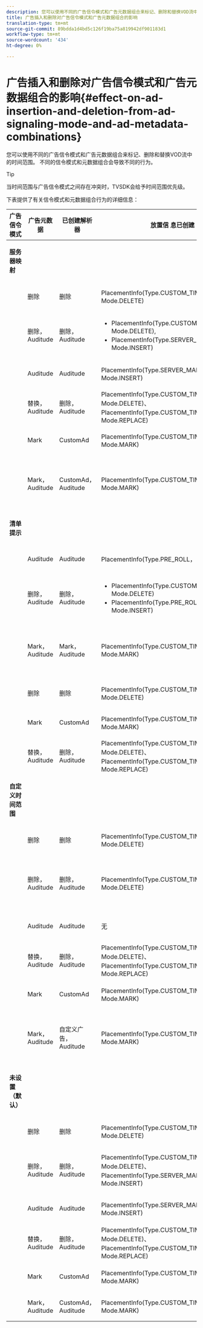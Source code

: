 ```yaml
---
description: 您可以使用不同的广告信令模式和广告元数据组合来标记、删除和替换VOD流中的时间范围。 不同的信令模式和元数据组合会导致不同的行为。
title: 广告插入和删除对广告信令模式和广告元数据组合的影响
translation-type: tm+mt
source-git-commit: 89bdda1d4bd5c126f19ba75a819942df901183d1
workflow-type: tm+mt
source-wordcount: '434'
ht-degree: 0%

---
```



# 广告插入和删除对广告信令模式和广告元数据组合的影响{#effect-on-ad-insertion-and-deletion-from-ad-signaling-mode-and-ad-metadata-combinations}

您可以使用不同的广告信令模式和广告元数据组合来标记、删除和替换VOD流中的时间范围。 不同的信令模式和元数据组合会导致不同的行为。

>[!TIP]
>
>当时间范围与广告信令模式之间存在冲突时，TVSDK会给予时间范围优先级。

下表提供了有关信令模式和元数据组合行为的详细信息：

<table id="table_6044AA1ACFA244FA814EA2D0766C6D12"> 
 <thead> 
  <tr> 
   <th class="entry"> 广告信令模式 </th> 
   <th class="entry"> 广告元数据 </th> 
   <th class="entry"> 已创建解析器 </th> 
   <th class="entry"><span class="codeph"> 放置信</span> 息已创建 </th> 
   <th class="entry"> 结果行为 </th> 
  </tr> 
 </thead>
 <tbody> 
  <tr> 
   <td colname="1"> <p><b>服务器映射</b> </p> </td> 
   <td colname="2"> </td> 
   <td colname="3"> </td> 
   <td colname="4"> </td> 
   <td colname="5"> </td> 
  </tr> 
  <tr> 
   <td> </td> 
   <td> 删除 </td> 
   <td> 删除 </td> 
   <td><span class="codeph"> PlacementInfo(Type.CUSTOM_TIME_RANGE， Mode.DELETE)</span> </td> 
   <td> 已删除的范围 </td> 
  </tr> 
  <tr> 
   <td></td> 
   <td> 删除，Auditude </td> 
   <td> 删除，Auditude </td> 
   <td> 
    <ul id="ul_E0A2F885E93B4D23A486C37B305E17D8"> 
     <li id="li_D977B398D3904A44AFEC4B05AB0E3340"><span class="codeph"> PlacementInfo(Type.CUSTOM_TIME_RANGE， Mode.DELETE),  </span> </li> 
     <li id="li_439886CB38AA46239C2E40352443888A"><span class="codeph"> PlacementInfo(Type.SERVER_MAP，Mode.INSERT)</span> </li> 
    </ul> </td> 
   <td> 删除范围，插入广告 </td> 
  </tr> 
  <tr> 
   <td></td> 
   <td> Auditude </td> 
   <td> Auditude </td> 
   <td><span class="codeph"> PlacementInfo(Type.SERVER_MAP，Mode.INSERT)</span> </td> 
   <td> 插入的广告 </td> 
  </tr> 
  <tr> 
   <td></td> 
   <td> 替换，Auditude </td> 
   <td> 删除，Auditude </td> 
   <td><span class="codeph"> PlacementInfo(Type.CUSTOM_TIME_RANGE， Mode.DELETE)、PlacementInfo(Type.CUSTOM_TIME_RANGE， Mode.REPLACE)</span> </td> 
   <td> 已替换范围 </td> 
  </tr> 
  <tr> 
   <td></td> 
   <td> Mark </td> 
   <td> CustomAd </td> 
   <td><span class="codeph"> PlacementInfo(Type.CUSTOM_TIME_RANGE， Mode.MARK)</span> </td> 
   <td> 标记的范围 </td> 
  </tr> 
  <tr> 
   <td></td> 
   <td> Mark， Auditude </td> 
   <td> CustomAd， Auditude </td> 
   <td><span class="codeph"> PlacementInfo(Type.CUSTOM_TIME_RANGE， Mode.MARK)</span> </td> 
   <td> 标记范围，未插入广告 </td> 
  </tr> 
  <tr> 
   <td colname="1"> <p><b>清单提示</b> </p> </td> 
   <td colname="2"> </td> 
   <td colname="3"> </td> 
   <td colname="4"> </td> 
   <td colname="5"> </td> 
  </tr> 
  <tr> 
   <td></td> 
   <td> Auditude </td> 
   <td> Auditude </td> 
   <td><span class="codeph"> PlacementInfo(Type.PRE_ROLL， Mode.INSERT)</span> </td> 
   <td> 插入的广告 </td> 
  </tr> 
  <tr> 
   <td></td> 
   <td> 删除，Auditude </td> 
   <td> 删除，Auditude </td> 
   <td> 
    <ul id="ul_2DD298538E9344B9BAB882485BB57747"> 
     <li id="li_F39A69EFA7ED45C18978A2C462AF7641"><span class="codeph"> PlacementInfo(Type.CUSTOM_TIME_RANGE， Mode.DELETE)</span> </li> 
     <li id="li_8CCDA3B1C63F4BC396F28F443D8C42F8"><span class="codeph"> PlacementInfo(Type.PRE_ROLL， Mode.INSERT)</span> </li> 
    </ul> </td> 
   <td> 删除范围，插入广告 </td> 
  </tr> 
  <tr> 
   <td></td> 
   <td> Mark， Auditude </td> 
   <td> Mark， Auditude </td> 
   <td><span class="codeph"> PlacementInfo(Type.CUSTOM_TIME_RANGE， Mode.MARK)</span> </td> 
   <td> 标记范围，未插入广告 </td> 
  </tr> 
  <tr> 
   <td></td> 
   <td> 删除 </td> 
   <td> 删除 </td> 
   <td><span class="codeph"> PlacementInfo(Type.CUSTOM_TIME_RANGE， Mode.DELETE)</span> </td> 
   <td> 已删除的范围 </td> 
  </tr> 
  <tr> 
   <td></td> 
   <td> Mark </td> 
   <td> CustomAd </td> 
   <td><span class="codeph"> PlacementInfo(Type.CUSTOM_TIME_RANGE， Mode.MARK)</span> </td> 
   <td> 标记的范围 </td> 
  </tr> 
  <tr> 
   <td></td> 
   <td> 替换，Auditude </td> 
   <td> 删除，Auditude </td> 
   <td><span class="codeph"> PlacementInfo(Type.CUSTOM_TIME_RANGE， Mode.DELETE)、PlacementInfo(Type.CUSTOM_TIME_RANGE， Mode.REPLACE)</span> </td> 
   <td> 已替换范围 </td> 
  </tr> 
  <tr> 
   <td colname="1"> <p><b>自定义时间范围</b> </p> </td> 
   <td colname="2"> </td> 
   <td colname="3"> </td> 
   <td colname="4"> </td> 
   <td colname="5"> </td> 
  </tr> 
  <tr> 
   <td></td> 
   <td> 删除 </td> 
   <td> 删除 </td> 
   <td><span class="codeph"> PlacementInfo(Type.CUSTOM_TIME_RANGE， Mode.DELETE)</span> </td> 
   <td> 已删除的范围 </td> 
  </tr> 
  <tr> 
   <td></td> 
   <td> 删除，Auditude </td> 
   <td> 删除，Auditude </td> 
   <td><span class="codeph"> PlacementInfo(Type.CUSTOM_TIME_RANGE， Mode.DELETE)</span> </td> 
   <td> 已删除范围，未插入广告 </td> 
  </tr> 
  <tr> 
   <td></td> 
   <td> Auditude </td> 
   <td> Auditude </td> 
   <td> 无 </td> 
   <td> 未插入广告 </td> 
  </tr> 
  <tr> 
   <td></td> 
   <td> 替换，Auditude </td> 
   <td> 删除，Auditude </td> 
   <td><span class="codeph"> PlacementInfo(Type.CUSTOM_TIME_RANGE， Mode.DELETE)、PlacementInfo(Type.CUSTOM_TIME_RANGE， Mode.REPLACE)</span> </td> 
   <td> 范围已替换为广告 </td> 
  </tr> 
  <tr> 
   <td></td> 
   <td> Mark </td> 
   <td> CustomAd </td> 
   <td><span class="codeph"> PlacementInfo(Type.CUSTOM_TIME_RANGE， Mode.MARK)</span> </td> 
   <td> 标记的范围 </td> 
  </tr> 
  <tr> 
   <td></td> 
   <td> Mark， Auditude </td> 
   <td> 自定义广告，Auditude </td> 
   <td><span class="codeph"> PlacementInfo(Type.CUSTOM_TIME_RANGE， Mode.MARK)</span> </td> 
   <td> 标记范围，未插入广告 </td> 
  </tr> 
  <tr> 
   <td colname="1"> <p><b>未设置（默认）</b> </p> </td> 
   <td colname="2"> </td> 
   <td colname="3"> </td> 
   <td colname="4"> </td> 
   <td colname="5"> </td> 
  </tr> 
  <tr> 
   <td></td> 
   <td> 删除 </td> 
   <td> 删除 </td> 
   <td><span class="codeph"> PlacementInfo(Type.CUSTOM_TIME_RANGE， Mode.DELETE)</span> </td> 
   <td> 已删除的范围 </td> 
  </tr> 
  <tr> 
   <td></td> 
   <td> 删除，Auditude </td> 
   <td> 删除，Auditude </td> 
   <td><span class="codeph"> PlacementInfo(Type.CUSTOM_TIME_RANGE， Mode.DELETE)、PlacementInfo(Type.SERVER_MAP， Mode.INSERT)</span> </td> 
   <td> 删除范围，插入广告 </td> 
  </tr> 
  <tr> 
   <td></td> 
   <td> Auditude </td> 
   <td> Auditude </td> 
   <td><span class="codeph"> PlacementInfo(Type.SERVER_MAP，Mode.INSERT)</span> </td> 
   <td> 插入的广告 </td> 
  </tr> 
  <tr> 
   <td></td> 
   <td> 替换，Auditude </td> 
   <td> 删除，Auditude </td> 
   <td><span class="codeph"> PlacementInfo(Type.CUSTOM_TIME_RANGE， Mode.DELETE)、PlacementInfo(Type.CUSTOM_TIME_RANGE， Mode.REPLACE)</span> </td> 
   <td> 范围已替换为广告 </td> 
  </tr> 
  <tr> 
   <td></td> 
   <td> Mark </td> 
   <td> CustomAd </td> 
   <td><span class="codeph"> PlacementInfo(Type.CUSTOM_TIME_RANGE， Mode.MARK)</span> </td> 
   <td> 标记的范围 </td> 
  </tr> 
  <tr> 
   <td></td> 
   <td> Mark， Auditude </td> 
   <td> CustomAd， Auditude </td> 
   <td><span class="codeph"> PlacementInfo(Type.CUSTOM_TIME_RANGE， Mode.MARK)</span> </td> 
   <td> 标记的范围 </td> 
  </tr> 
 </tbody> 
</table>

